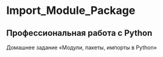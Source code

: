 # Import_Module_Package
## Профессиональная работа с Python

Домашнее задание «Модули, пакеты, импорты в Python»
